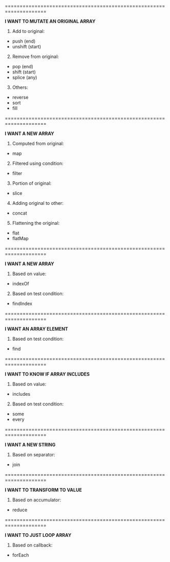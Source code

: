 
====================================================================

**I WANT TO MUTATE AN ORIGINAL ARRAY**

1. Add to original:
- push (end)
- unshift (start)

2. Remove from original:
- pop (end)
- shift (start)
- splice (any)

3. Others:
- reverse
- sort
- fill

====================================================================

**I WANT A NEW ARRAY**

1. Computed from original:
- map

2. Filtered using condition:
- filter

3. Portion of original:
- slice

4. Adding original to other:
- concat

5. Flattening the original:
- flat
- flatMap

====================================================================

**I WANT A NEW ARRAY**

1. Based on value:
- indexOf

2. Based on test condition:
- findIndex

====================================================================

**I WANT AN ARRAY ELEMENT**

1. Based on test condition:
- find

====================================================================

**I WANT TO KNOW IF ARRAY INCLUDES**

1. Based on value:
- includes

2. Based on test condition:
- some
- every

====================================================================

**I WANT A NEW STRING**

1. Based on separator:
- join

====================================================================

**I WANT TO TRANSFORM TO VALUE**

1. Based on accumulator:
- reduce

====================================================================

**I WANT TO JUST LOOP ARRAY**

1. Based on callback:
- forEach